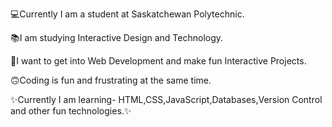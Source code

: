 💻Currently I am a student at Saskatchewan Polytechnic. 

📚I am studying Interactive Design and Technology.

🔆I want to get into Web Development and make fun Interactive Projects.

🙃Coding is fun and frustrating at the same time.

✨Currently I am learning- HTML,CSS,JavaScript,Databases,Version Control and other fun technologies.✨
